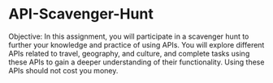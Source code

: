 # API-Scavenger-Hunt
Objective: In this assignment, you will participate in a scavenger hunt to further your knowledge and practice of using APIs. You will explore different APIs related to travel, geography, and culture, and complete tasks using these APIs to gain a deeper understanding of their functionality. Using these APIs should not cost you money. 
